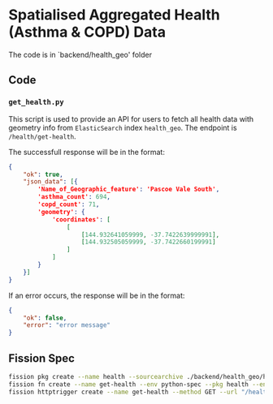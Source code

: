 # Spatialised Aggregated Health (Asthma & COPD) Data
The code is in `backend/health_geo' folder

## Code

### `get_health.py`

This script is used to provide an API for users to fetch all health data with geometry info from `ElasticSearch` index `health_geo`. The endpoint is `/health/get-health`.

The successfull response will be in the format:

```json
{
    "ok": true,
    "json_data": [{
        'Name_of_Geographic_feature': 'Pascoe Vale South',
        'asthma_count': 694,
        'copd_count': 71,
        'geometry': {
            'coordinates': [
                [
                    [144.932641059999, -37.7422639999991],
                    [144.932505059999, -37.7422660199991]
                ]
            ]
        }
    }]
}
```

If an error occurs, the response will be in the format:

```json
{
    "ok": false,
    "error": "error message"
}
```

## Fission Spec

```bash
fission pkg create --name health --sourcearchive ./backend/health_geo/health.zip --env python --buildcmd './build.sh' --spec
fission fn create --name get-health --env python-spec --pkg health --entrypoint "get_health.main" --secret secrets --spec
fission httptrigger create --name get-health --method GET --url "/health/get-health" --function get-health --spec
```